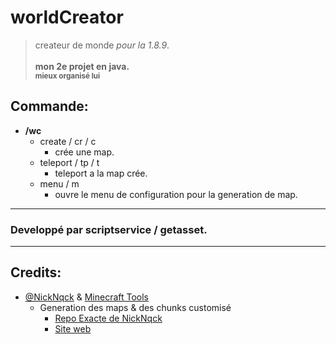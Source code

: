 # worldCreator
> createur de monde *pour la 1.8.9*. <br></br>
> **mon 2e projet en java. <br><sub>mieux organisé lui**</sub></br>

## Commande:
- **/wc**
  - create / cr / c
    - crée une map.
  - teleport / tp / t
    - teleport a la map crée.
  - menu / m
    - ouvre le menu de configuration pour la generation de map.

---
### Developpé par scriptservice / getasset.
---
## Credits:
- [@NickNqck](https://github.com/NickNqck) & [Minecraft Tools](https://minecraft.tools/fr/)
  - Generation des maps & des chunks customisé
    - [Repo Exacte de NickNqck](https://github.com/NickNqck/UHC_Meetup/tree/e25019b9c64826181e202db3dc8094e946304c7c)
    - [Site web](https://minecraft.tools/fr/custom.php)
